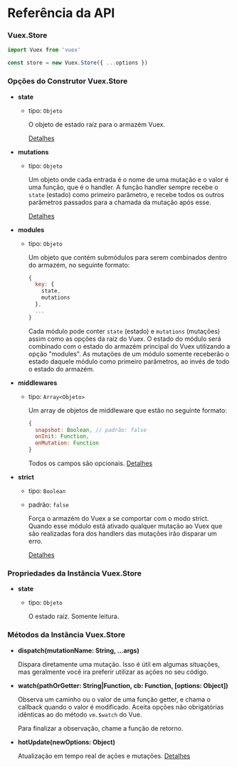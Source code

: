 # Referência da API

### Vuex.Store

``` js
import Vuex from 'vuex'

const store = new Vuex.Store({ ...options })
```

### Opções do Construtor Vuex.Store

- **state**

  - tipo: `Objeto`

    O objeto de estado raíz para o armazém Vuex.

    [Detalhes](state.md)

- **mutations**

  - tipo: `Objeto`

    Um objeto onde cada entrada é o nome de uma mutação e o valor é uma função, que é o handler. A função handler sempre recebe o `state` (estado) como primeiro parâmetro, e recebe todos os outros parâmetros passados para a chamada da mutação após esse.

    [Detalhes](mutations.md)

- **modules**

  - tipo: `Objeto`

    Um objeto que contém submódulos para serem combinados dentro do armazém, no seguinte formato:

    ``` js
    {
      key: {
        state,
        mutations
      },
      ...
    }
    ```

    Cada módulo pode conter `state` (estado) e `mutations` (mutações) assim como as opções da raíz do Vuex. O estado do módulo será combinado com o estado do armazém principal do Vuex utilizando a opção "modules". As mutações de um módulo somente receberão o estado daquele módulo como primeiro parâmetros, ao invés de todo o estado do armazém.

- **middlewares**

  - tipo: `Array<Objeto>`

    Um array de objetos de middleware que estão no seguinte formato:

    ``` js
    {
      snapshot: Boolean, // padrão: false
      onInit: Function,
      onMutation: Function
    }
    ```

    Todos os campos são opcionais. [Detalhes](middlewares.md)

- **strict**

  - tipo: `Boolean`
  - padrão: `false`

    Força o armazém do Vuex a se comportar com o modo strict. Quando esse módulo está ativado qualquer mutação ao Vuex que são realizadas fora dos handlers das mutações irão disparar um erro.

    [Detalhes](strict.md)

### Propriedades da Instância Vuex.Store

- **state**

  - tipo: `Objeto`

    O estado raíz. Somente leitura.

### Métodos da Instância Vuex.Store

- **dispatch(mutationName: String, ...args)**

  Dispara diretamente uma mutação. Isso é útil em algumas situações, mas geralmente você ira preferir utilizar as ações no seu código.

- **watch(pathOrGetter: String|Function, cb: Function, [options: Object])**

  Observa um caminho ou o valor de uma função getter, e chama o callback quando o valor é modificado. Aceita opções não obrigatórias idênticas ao do método `vm.$watch` do Vue.

  Para finalizar a observação, chame a função de retorno.

- **hotUpdate(newOptions: Object)**

  Atualização em tempo real de ações e mutações. [Detalhes](hot-reload.md)
